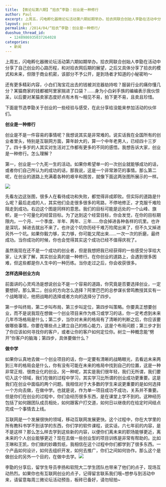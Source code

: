 ```yaml
---
title: 【微论坛第六期】“拾衣”李勖：创业是一种修行
author: Paul
excerpt: 上周五，闪电孵化器微论坛活动第六期如期举办。拾衣网联合创始人李勖在活动中分享了自己创业的心路历程，和对拾衣网后期的展望，之后又具体分享了拾衣的模式和未来，但限于商业机密，该部分不予公开，是到场者才知道的小秘密哟～
layout: post
permalink: /2014/04/“拾衣”李勖：创业是一种修行/
duoshuo_thread_id:
  - 1248986935037264028
categories:
  - 新闻
---
```


上周五，闪电孵化器微论坛活动第六期如期举办。拾衣网联合创始人李勖在活动中分享了自己创业的心路历程，和对拾衣网后期的展望，之后又具体分享了拾衣的模式和未来，但限于商业机密，该部分不予公开，是到场者才知道的小秘密哟～

还有更多精彩内容，小白们淘宝花出去的钱被浏览器劫持啦？服装行业的痛你懂几分？某猫商家的钱都被阿里家揣进了口袋？……身为小白剁手族的编编表示我伙惊呆，以后要对某猫卖家态度好点有木有～相见不易，拍下更不易，且卖且珍惜。

下面是节选李勖关于创业的一些经验与感受，在此分享给没能来参加活动的伙伴们。

**创业是一种修行**

创业是不是一件容易的事情呢？我想说其实是非常难的。说实话我在全国所有的创业者里头，特别是互联网方面，算年龄大的，算一个中年老男人，已经四十三岁了。四十多岁的人其实对生活对工作都有更多的不同的感悟。我想告诉大家，创业是一种修行。怎么理解？

第一，创业是一个九死一生的活动。如果你希望单一的一次创业就能够成功的话，或者你们自己所认为的成功的话，那我说，这是一个非常渺茫的事情。那么第二呢，在创业的道路上充满着各种的艰辛和困苦，就像下面这两张图所展示的一样。

![][1]

先看左边这张图，很多人在看待成功和失败，都觉得非成即败。但实际的道路是什么呢？最后走成的人，其实他们会走很多很多的弯路，不停地修正，才克服千难险阻走到成功。右边这个图是同样的意思。我们的目标可能是远处的一个山峰、旗帜，是一个可量化的经营目标。为了达到这个经营目标，你会发觉，在你的目标期限内，一个月、一个季度、半年、两年、三年……你会掉进各种各样的坑里。也许是深坑，掉进去就出不来了。也许这个坑你历经千难万险爬出来了，但不久又掉进另外一个坑。如果你毅力够，实力够，你可能又爬出来……一次一次的折磨，最终成功。当你成功的时候，你也会觉得其实这个成功已经不值得庆祝了。

虽然我现在还不是一个成功的创业者，但是我想把我已经获得的一些感受分享给大家，让大家了解，其实创业真的是一种修行。在你创业的道路上，会遇到很多困难，但这些都是你人生中的一种历练。当你走过之后，你会收获很多。


**怎样选择创业方向**

前面讲的心灵鸡汤是想说创业不是一个容易的道路，你究竟是否要选择创业，一定要想好。那么第二，创业的方向怎么选择？阿里巴巴的总参谋长曾鸣教授其实有一个战略理论，他把战略的选择或者方向的选择分了四步。

第一步叫终局，第二步叫布局，第三步叫定位，第四步叫策略。你要真正想要创业，而不是说我现在想做一个创业项目来作为练习或学习的话，你一定考虑到未来几年市场格局是什么；第二步，当你对未来的格局有了清晰的判断之后，你应该要做哪些事情，你要在哪些点上建立自己的核心能力，这是个布局问题；第三步才到了你应该如何寻找你的客户，或者让你的客户如何定位你。树立一种概念能“劈开”你客户的脑海；第四步，具体要做什么？


**做中学**

如果你认真地去做一个创业项目的话，你一定要有清晰的战略眼光，去看远未来两到三年的格局会是什么，你有没有可能在未来的格局中找到自己的位置，这是一种非常正规、很商业化的创业。另一种呢，其实是我们很年轻，我们无所谓，我们要切入这个领域，我们在做的过程中学习，其实学习比所谓的创业成功更重要。这是我们在创业中面临的两个问题。我相信对于大多数的学生来说更重要的是如何选择一个方向去做，在做中学。也就是说，作为单一项目成功不成功，关系并不重要。但是你们在创业的过程中，你们会经历很多东西，是在课堂上学不到的。这种经历包括了如何跟团队成员相处，如何跟客户打交道，如何日以继夜的在给定时间结点完成一个事情去上线。

互联网是一个发展很快的领域，移动互联网发展更快。这个过程中，你在大学里的所有教科书学不到该学的东西，你们学的软件课程，说实话，六七年前的内容，是不是这样？那么怎么样去学到这些新的内容，以便你们离未来的职场能够更近，离未来的个人创业能够更近？现在去做一些创业型的项目训练是非常有帮助的。比如王琳和王凯，你们做的妙趣剪纸，我相信在这个过程中你们都学到了很多东西。一个产品如何设计，如何去组织开发，如何去推广，你们之间如何协作。那么这个是做创业的另外一个目的，在做中去学。![][2]

李勖的分享后，留学生导员李扬和软院大二学生团队也带来了他们的点子，现场互动热烈。如果你也有互联网创业的点子，记得留言联系我们哦~想参与到活动中来，请留意每周三微论坛活动预告，板砖已备好，请勿轻拍~


 [1]: https://mmbiz.qlogo.cn/mmbiz/rnUeLicMX4kQgBrx6ibgfpbdLjuKZ2ulb1tW9nfXdnLuXia34tgGwph95bGGCdNwMh4wJbWph1rgicW8XzyM4YaKtw/0
 [2]: https://mmbiz.qlogo.cn/mmbiz/rnUeLicMX4kQgBrx6ibgfpbdLjuKZ2ulb1a02vAJAJje1odTYdHYLMWSphxY6mMwetmz04jibwRpQDn4DIfI7ib0lg/0
